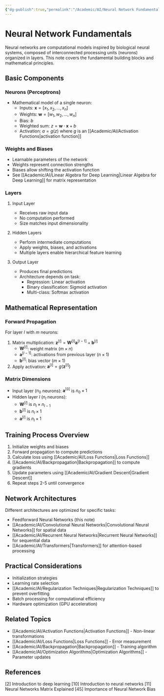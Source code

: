 ```yaml
---
{"dg-publish":true,"permalink":"/Academic/AI/Neural Network Fundamentals/"}
---
```



# Neural Network Fundamentals

Neural networks are computational models inspired by biological neural systems, composed of interconnected processing units (neurons) organized in layers. This note covers the fundamental building blocks and mathematical principles.

## Basic Components

### Neurons (Perceptrons)
- Mathematical model of a single neuron:
  - Inputs: $\mathbf{x} = [x_1, x_2, \ldots, x_n]$
  - Weights: $\mathbf{w} = [w_1, w_2, \ldots, w_n]$
  - Bias: $b$
  - Weighted sum: $z = \mathbf{w} \cdot \mathbf{x} + b$
  - Activation: $a = g(z)$ where $g$ is an [[Academic/AI/Activation Functions\|activation function]]

### Weights and Biases
- Learnable parameters of the network
- Weights represent connection strengths
- Biases allow shifting the activation function
- See [[Academic/AI/Linear Algebra for Deep Learning\|Linear Algebra for Deep Learning]] for matrix representation

### Layers
1. Input Layer
   - Receives raw input data
   - No computation performed
   - Size matches input dimensionality

2. Hidden Layers
   - Perform intermediate computations
   - Apply weights, biases, and activations
   - Multiple layers enable hierarchical feature learning

3. Output Layer
   - Produces final predictions
   - Architecture depends on task:
     - Regression: Linear activation
     - Binary classification: Sigmoid activation
     - Multi-class: Softmax activation

## Mathematical Representation

### Forward Propagation
For layer $l$ with $m$ neurons:
1. Matrix multiplication: $\mathbf{z}^{[l]} = \mathbf{W}^{[l]}\mathbf{a}^{[l-1]} + \mathbf{b}^{[l]}$
   - $\mathbf{W}^{[l]}$: weight matrix $(m \times n)$
   - $\mathbf{a}^{[l-1]}$: activations from previous layer $(n \times 1)$
   - $\mathbf{b}^{[l]}$: bias vector $(m \times 1)$
2. Apply activation: $\mathbf{a}^{[l]} = g(\mathbf{z}^{[l]})$

### Matrix Dimensions
- Input layer ($n_0$ neurons): $\mathbf{a}^{[0]}$ is $n_0 \times 1$
- Hidden layer $l$ ($n_l$ neurons):
  - $\mathbf{W}^{[l]}$ is $n_l \times n_{l-1}$
  - $\mathbf{b}^{[l]}$ is $n_l \times 1$
  - $\mathbf{a}^{[l]}$ is $n_l \times 1$

## Training Process Overview
1. Initialize weights and biases
2. Forward propagation to compute predictions
3. Calculate loss using [[Academic/AI/Loss Functions\|Loss Functions]]
4. [[Academic/AI/Backpropagation\|Backpropagation]] to compute gradients
5. Update parameters using [[Academic/AI/Gradient Descent\|Gradient Descent]]
6. Repeat steps 2-5 until convergence

## Network Architectures
Different architectures are optimized for specific tasks:
- Feedforward Neural Networks (this note)
- [[Academic/AI/Convolutional Neural Networks\|Convolutional Neural Networks]] for spatial data
- [[Academic/AI/Recurrent Neural Networks\|Recurrent Neural Networks]] for sequential data
- [[Academic/AI/Transformers\|Transformers]] for attention-based processing

## Practical Considerations
- Initialization strategies
- Learning rate selection
- [[Academic/AI/Regularization Techniques\|Regularization Techniques]] to prevent overfitting
- Batch processing for computational efficiency
- Hardware optimization (GPU acceleration)

## Related Topics
- [[Academic/AI/Activation Functions\|Activation Functions]] - Non-linear transformations
- [[Academic/AI/Loss Functions\|Loss Functions]] - Error measurement
- [[Academic/AI/Backpropagation\|Backpropagation]] - Training algorithm
- [[Academic/AI/Optimization Algorithms\|Optimization Algorithms]] - Parameter updates

## References
[2] Introduction to deep learning
[10] Introduction to neural networks
[11] Neural Networks Matrix Explained
[45] Importance of Neural Network Bias 
